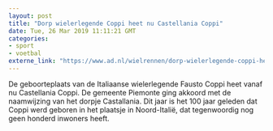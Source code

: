 ```yaml
---
layout: post
title: "Dorp wielerlegende Coppi heet nu Castellania Coppi"
date: Tue, 26 Mar 2019 11:11:21 GMT
categories: 
- sport 
- voetbal 
externe_link: "https://www.ad.nl/wielrennen/dorp-wielerlegende-coppi-heet-nu-castellania-coppi~a004a166/"
---
```


De geboorteplaats van de Italiaanse wielerlegende Fausto Coppi heet vanaf nu Castellania Coppi. De gemeente Piemonte ging akkoord met de naamwijzing van het dorpje Castallania. Dit jaar is het 100 jaar geleden dat Coppi werd geboren in het plaatsje in Noord-Italië, dat tegenwoordig nog geen honderd inwoners heeft.
